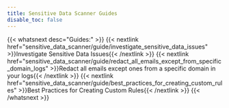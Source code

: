 ```yaml
---
title: Sensitive Data Scanner Guides
disable_toc: false
---
```


{{< whatsnext desc="Guides:" >}}
   {{< nextlink href="sensitive_data_scanner/guide/investigate_sensitive_data_issues" >}}Investigate Sensitive Data Issues{{< /nextlink >}}
   {{< nextlink href="sensitive_data_scanner/guide/redact_all_emails_except_from_specific_domain_logs" >}}Redact all emails except ones from a specific domain in your logs{{< /nextlink >}}
   {{< nextlink href="sensitive_data_scanner/guide/best_practices_for_creating_custom_rules" >}}Best Practices for Creating Custom Rules{{< /nextlink >}}
{{< /whatsnext >}}
